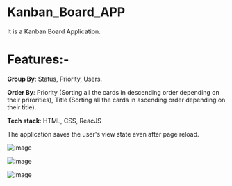 # Kanban_Board_APP

It is a Kanban Board Application.

# Features:-

**Group By**: Status, Priority, Users.

**Order By**: Priority (Sorting all the cards in descending order depending on their prirorities), Title (Sorting all the cards in ascending order depending on their title).

**Tech stack**: HTML, CSS, ReacJS

The application saves the user's view state even after page reload.

![image](https://github.com/Sineme01/Kanban_Board_APP/assets/89066810/6803e20b-b11b-4c58-b29d-1e962730e0da)

![image](https://github.com/Sineme01/Kanban_Board_APP/assets/89066810/7ea2d0f2-6da8-4798-ba42-ce5f8345d306)

![image](https://github.com/Sineme01/Kanban_Board_APP/assets/89066810/1cf58c8d-ac18-47f2-be50-5111843be3b1)

